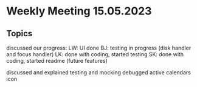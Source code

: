 # Weekly Meeting 15.05.2023
## Topics
discussed our progress:
LW: UI done
BJ: testing in progress (disk handler and focus handler)
LK: done with coding, started testing
SK: done with coding, started readme (future features)

discussed and explained testing and mocking
debugged active calendars icon
